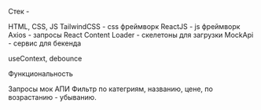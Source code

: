Стек -

HTML, CSS, JS
TailwindCSS - css фреймворк
ReactJS - js фреймворк
Axios - запросы
React Content Loader - скелетоны для загрузки
MockApi - сервис для бекенда

useContext, debounce

Функциональность

Запросы мок АПИ
Фильтр по категриям, названию, цене, по возрастанию - убыванию.

